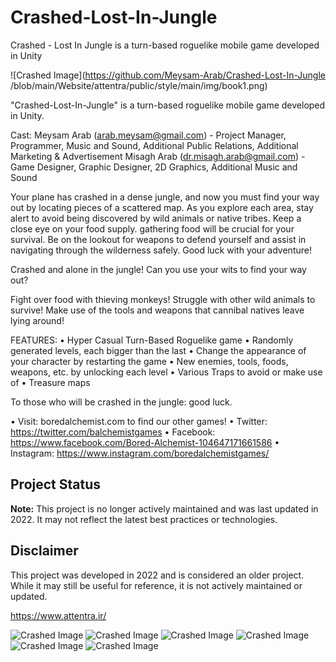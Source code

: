 # Crashed-Lost-In-Jungle
Crashed - Lost In Jungle is a turn-based roguelike mobile game developed in Unity


![Crashed Image](https://github.com/Meysam-Arab/Crashed-Lost-In-Jungle
/blob/main/Website/attentra/public/style/main/img/book1.png)

"Crashed-Lost-In-Jungle" is a turn-based roguelike mobile game developed in Unity.

Cast:
Meysam Arab (arab.meysam@gmail.com) - Project Manager, Programmer, Music and Sound, Additional Public Relations, Additional Marketing & Advertisement
Misagh Arab (dr.misagh.arab@gmail.com) - Game Designer, Graphic Designer, 2D Graphics, Additional Music and Sound

Your plane has crashed in a dense jungle, and now you must find your way out by locating pieces of a scattered map. As you explore each area, stay alert to avoid being discovered by wild animals or native tribes. Keep a close eye on your food supply. gathering food will be crucial for your survival. Be on the lookout for weapons to defend yourself and assist in navigating through the wilderness safely. Good luck with your adventure!

Crashed and alone in the jungle! Can you use your wits to find your way out? 


Fight over food with thieving monkeys! Struggle with other wild animals to survive! Make use of the tools and weapons that cannibal natives leave lying around!

FEATURES:
 • Hyper Casual Turn-Based Roguelike game
 • Randomly generated levels, each bigger than the last
 • Change the appearance of your character by restarting the game
 • New enemies, tools, foods, weapons, etc. by unlocking each level
 • Various Traps to avoid or make use of
 • Treasure maps
 
 To those who will be crashed in the jungle: good luck. 


• Visit: boredalchemist.com to find our other games!
• Twitter: https://twitter.com/balchemistgames
• Facebook: https://www.facebook.com/Bored-Alchemist-104647171661586
• Instagram: https://www.instagram.com/boredalchemistgames/

## Project Status
**Note:** This project is no longer actively maintained and was last updated in 2022. It may not reflect the latest best practices or technologies.

## Disclaimer
This project was developed in 2022 and is considered an older project. While it may still be useful for reference, it is not actively maintained or updated.

https://www.attentra.ir/

![Crashed Image](https://github.com/Meysam-Arab/Attentra/blob/main/Website/attentra/public/style/Responsive-skdslider-mobile/src/image/1.jpg)
![Crashed Image](https://github.com/Meysam-Arab/Attentra/blob/main/Website/attentra/public/style/Responsive-skdslider-mobile/src/image/2.jpg)
![Crashed Image](https://github.com/Meysam-Arab/Attentra/blob/main/Website/attentra/public/style/Responsive-skdslider-mobile/src/image/3.jpg)
![Crashed Image](https://github.com/Meysam-Arab/Attentra/blob/main/Website/attentra/public/style/Responsive-skdslider-mobile/src/image/4.jpg)
![Crashed Image](https://github.com/Meysam-Arab/Attentra/blob/main/Website/attentra/public/style/Responsive-skdslider-mobile/src/image/5.jpg)
![Crashed Image](https://github.com/Meysam-Arab/Attentra/blob/main/Website/attentra/public/style/Responsive-skdslider-mobile/src/image/6.jpg)



